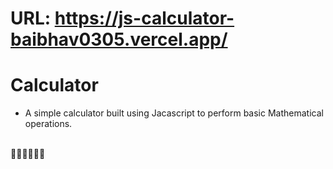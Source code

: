 # URL: https://js-calculator-baibhav0305.vercel.app/

# Calculator
- A simple calculator built using Jacascript to perform basic Mathematical operations.

<br>
✌🏻✌🏻✌🏻
